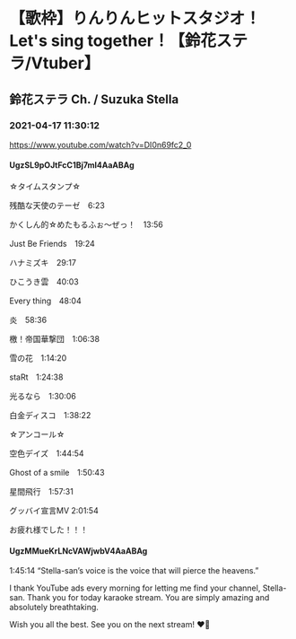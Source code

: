 # 【歌枠】りんりんヒットスタジオ！Let's sing together！【鈴花ステラ/Vtuber】

## 鈴花ステラ Ch. / Suzuka Stella

### 2021-04-17 11:30:12

https://www.youtube.com/watch?v=DI0n69fc2_0

#### UgzSL9pOJtFcC1Bj7ml4AaABAg

☆タイムスタンプ☆

残酷な天使のテーゼ　6:23

かくしん的☆めたもるふぉ〜ぜっ！　13:56

Just Be Friends　19:24

ハナミズキ　29:17

ひこうき雲　40:03

Every thing　48:04

炎　58:36

檄！帝国華撃団　1:06:38

雪の花　1:14:20

staRt　1:24:38

光るなら　1:30:06

白金ディスコ　1:38:22



☆アンコール☆

空色デイズ　1:44:54

Ghost of a smile　1:50:43

星間飛行　1:57:31



グッバイ宣言MV 2:01:54





お疲れ様でした！！！



#### UgzMMueKrLNcVAWjwbV4AaABAg

1:45:14 “Stella-san’s voice is the voice that will pierce the heavens.”



I thank YouTube ads every morning for letting me find your channel, Stella-san. Thank you for today karaoke stream. You are simply amazing and absolutely breathtaking.



Wish you all the best. See you on the next stream! ❤️🔔

